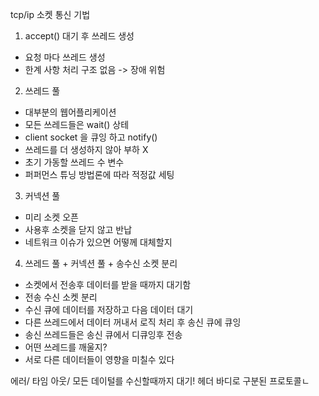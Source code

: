 tcp/ip 소켓 통신 기법

1. accept() 대기 후 쓰레드 생성
- 요청 마다 쓰레드 생성
- 한계 사항 처리 구조 없음 -> 장애 위험

2. 쓰레드 풀
- 대부분의 웹어플리케이션
- 모든 쓰레드들은 wait() 상테
- client socket 을 큐잉 하고 notify()
- 쓰레드를 더 생성하지 않아 부하 X
- 초기 가동할 쓰레드 수 변수
- 퍼퍼먼스 튜닝 방법론에 따라 적정값 세팅

3. 커넥션 풀
- 미리 소켓 오픈
- 사용후 소켓을 닫지 않고 반납
- 네트워크 이슈가 있으면 어떻께 대체할지

4. 쓰레드 풀 + 커넥션 풀  + 송수신 소켓 분리
- 소켓에서 전송후 데이터를 받을 때까지 대기함
- 전송 수신 소켓 분리
- 수신 큐에 데이터를 저장하고 다음 데이터 대기
- 다른 쓰레드에서 데이터 꺼내서 로직 처리 후 송신 큐에 큐잉
- 송신 쓰레드들은 송신 큐에서 디큐잉후 전송
- 어떤 쓰레드를 깨울지?
- 서로 다른 데이터들이 영향을 미칠수 있다


에러/ 타임 아웃/ 모든 데이털를 수신할때까지 대기!
헤더 바디로 구분된 프로토콜ㄴ

